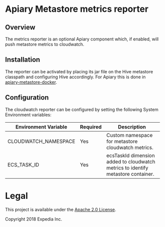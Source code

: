 # Apiary Metastore metrics reporter

## Overview
The metrics reporter is an optional Apiary component which, if enabled, will push metastore metrics to cloudwatch.

## Installation
The reporter can be activated by placing its jar file on the Hive metastore classpath and configuring Hive accordingly. For Apiary 
this is done in [apiary-metastore-docker](https://github.com/ExpediaInc/apiary-metastore-docker). 

## Configuration
The cloudwatch reporter can be configured by setting the following System Environment variables:

|Environment Variable|Required|Description|
|----|----|----|
CLOUDWATCH_NAMESPACE|Yes|Custom namespace for metastore cloudwatch metrics.
ECS_TASK_ID|Yes|ecsTaskId dimension added to cloudwatch metrics to identify metastore container.

# Legal
This project is available under the [Apache 2.0 License](http://www.apache.org/licenses/LICENSE-2.0.html).

Copyright 2018 Expedia Inc.

